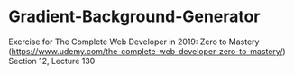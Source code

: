 # Gradient-Background-Generator
Exercise for The Complete Web Developer in 2019: Zero to Mastery (https://www.udemy.com/the-complete-web-developer-zero-to-mastery/) Section 12, Lecture 130
